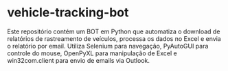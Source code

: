 # vehicle-tracking-bot
Este repositório contém um BOT em Python que automatiza o download de relatórios de rastreamento de veículos, processa os dados no Excel e envia o relatório por email. Utiliza Selenium para navegação, PyAutoGUI para controle do mouse, OpenPyXL para manipulação de Excel e win32com.client para envio de emails via Outlook.
